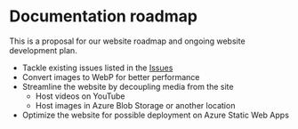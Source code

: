# Documentation roadmap
This is a proposal for our website roadmap and ongoing website development plan.

- Tackle existing issues listed in the [Issues](https://github.com/stride3d/stride-website/issues)
- Convert images to WebP for better performance
- Streamline the website by decoupling media from the site
  - Host videos on YouTube
  - Host images in Azure Blob Storage or another location
- Optimize the website for possible deployment on Azure Static Web Apps
  

